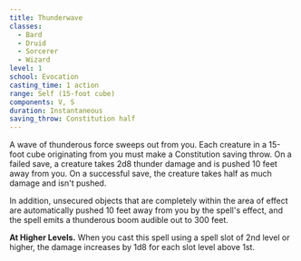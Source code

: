 ```yaml
---
title: Thunderwave
classes:
  - Bard
  - Druid
  - Sorcerer
  - Wizard
level: 1
school: Evocation
casting_time: 1 action
range: Self (15-foot cube)
components: V, S
duration: Instantaneous
saving_throw: Constitution half
---
```


A wave of thunderous force sweeps out from you. Each creature in a 15-foot cube originating from you must make a Constitution saving throw. On a failed save, a creature takes 2d8 thunder damage and is pushed 10 feet away from you. On a successful save, the creature takes half as much damage and isn't pushed.

In addition, unsecured objects that are completely within the area of effect are automatically pushed 10 feet away from you by the spell's effect, and the spell emits a thunderous boom audible out to 300 feet.

**At Higher Levels.** When you cast this spell using a spell slot of 2nd level or higher, the damage increases by 1d8 for each slot level above 1st.
